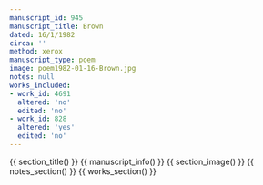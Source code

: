 ```yaml
---
manuscript_id: 945
manuscript_title: Brown
dated: 16/1/1982
circa: ''
method: xerox
manuscript_type: poem
image: poem1982-01-16-Brown.jpg
notes: null
works_included:
- work_id: 4691
  altered: 'no'
  edited: 'no'
- work_id: 828
  altered: 'yes'
  edited: 'no'
---
```


{{ section_title() }}
{{ manuscript_info() }}
{{ section_image() }}
{{ notes_section() }}
{{ works_section() }}
